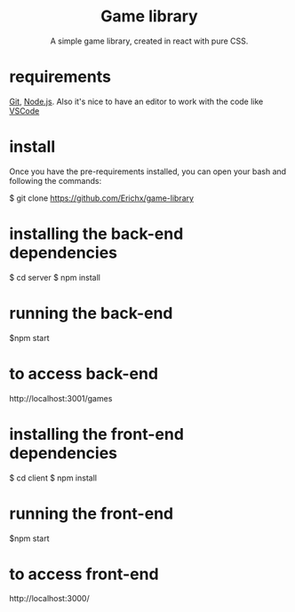 <h1 align="center">Game library</h1>
<p align="center">A simple game library, created in react with pure CSS.</p>

# requirements

[Git](https://git-scm.com), [Node.js](https://nodejs.org/en/).
Also it's nice to have an editor to work with the code like [VSCode](https://code.visualstudio.com/)

# install

Once you have the pre-requirements installed, you can open your bash and following the commands:

$ git clone <https://github.com/Erichx/game-library>

# installing the back-end dependencies

$ cd server
$ npm install

# running the back-end

$npm start

# to access back-end

http://localhost:3001/games

# installing the front-end dependencies

$ cd client
$ npm install

# running the front-end

$npm start

# to access front-end

http://localhost:3000/
